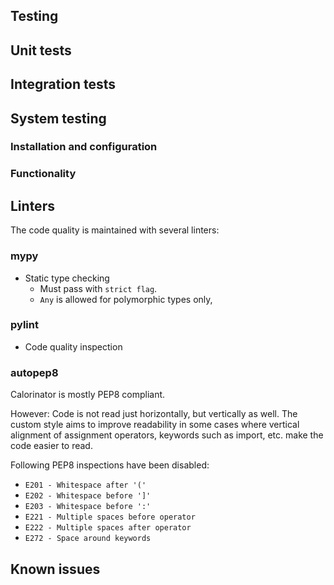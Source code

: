 Testing
---

## Unit tests


## Integration tests


## System testing
### Installation and configuration
### Functionality


## Linters

The code quality is maintained with several linters:

### mypy

* Static type checking 
  * Must pass with `strict flag`.
  * `Any` is allowed for polymorphic types only,

### pylint

* Code quality inspection

### autopep8

Calorinator is mostly PEP8 compliant.

However: Code is not read just horizontally, but vertically as well.
The custom style aims to improve readability in some cases where vertical alignment
of assignment operators, keywords such as import, etc. make the code easier to read. 

Following PEP8 inspections have been disabled:

* `E201 - Whitespace after '('`
* `E202 - Whitespace before ']'`
* `E203 - Whitespace before ':'`
* `E221 - Multiple spaces before operator`
* `E222 - Multiple spaces after operator`
* `E272 - Space around keywords`


## Known issues
